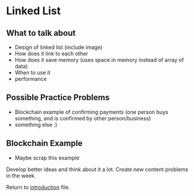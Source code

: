 # Linked List

## What to talk about
 - Design of linked list (include image)
 - How does it link to each other
 - How does it save memory (uses space in memory instead of array of data)
 - When to use it
 - performance
 
 ## Possible Practice Problems
 - Blockchain example of confirming payments (one person buys something, and is confirmed by other person/business)
 - something else :)
 
 ## Blockchain Example
 - Maybe scrap this example
 
 Develop better ideas and think about it a lot. Create new content problems in the week.

Return to [introduction](introduction.md) file.

